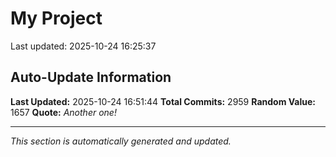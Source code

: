 # My Project


Last updated: 2025-10-24 16:25:37






















































































































































































































































































































































































































































































































































































































































































































































































































































































































































































































































































































































































































































































































































































































































































































































































































































































































































































































































































































































































































































































































































































































































































































































































































































































































































































































































































































































































































































































































































































































































































































































































































































































































































































































































































## Auto-Update Information

**Last Updated:** 2025-10-24 16:51:44
**Total Commits:** 2959
**Random Value:** 1657
**Quote:** _Another one!_

---
_This section is automatically generated and updated._